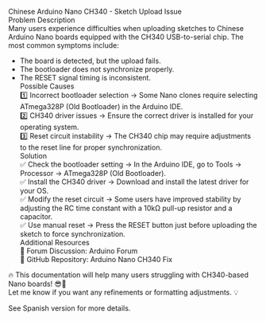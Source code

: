 Chinese Arduino Nano CH340 - Sketch Upload Issue  
Problem Description  
Many users experience difficulties when uploading sketches to Chinese Arduino Nano boards equipped with the CH340 USB-to-serial chip. The most common symptoms include:  
- The board is detected, but the upload fails.  
- The bootloader does not synchronize properly.  
- The RESET signal timing is inconsistent.  
Possible Causes  
1️⃣ Incorrect bootloader selection → Some Nano clones require selecting ATmega328P (Old Bootloader) in the Arduino IDE.  
2️⃣ CH340 driver issues → Ensure the correct driver is installed for your operating system.  
3️⃣ Reset circuit instability → The CH340 chip may require adjustments to the reset line for proper synchronization.  
Solution  
✅ Check the bootloader setting → In the Arduino IDE, go to Tools → Processor → ATmega328P (Old Bootloader).  
✅ Install the CH340 driver → Download and install the latest driver for your OS.  
✅ Modify the reset circuit → Some users have improved stability by adjusting the RC time constant with a 10kΩ pull-up resistor and a capacitor.  
✅ Use manual reset → Press the RESET button just before uploading the sketch to force synchronization.  
Additional Resources  
🔗 Forum Discussion: Arduino Forum  
🔗 GitHub Repository: Arduino Nano CH340 Fix 

🔥 This documentation will help many users struggling with CH340-based Nano boards! 😎🚀  
Let me know if you want any refinements or formatting adjustments. 💡 
  
See Spanish version for more details.  
